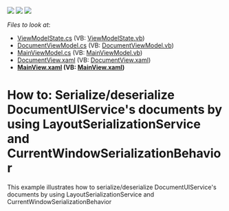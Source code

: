 <!-- default badges list -->
![](https://img.shields.io/endpoint?url=https://codecentral.devexpress.com/api/v1/VersionRange/128658115/21.1.5%2B)
[![](https://img.shields.io/badge/Open_in_DevExpress_Support_Center-FF7200?style=flat-square&logo=DevExpress&logoColor=white)](https://supportcenter.devexpress.com/ticket/details/T273165)
[![](https://img.shields.io/badge/📖_How_to_use_DevExpress_Examples-e9f6fc?style=flat-square)](https://docs.devexpress.com/GeneralInformation/403183)
<!-- default badges end -->
<!-- default file list -->
*Files to look at*:

* [ViewModelState.cs](./CS/DocumentManagerSerialization/Common/ViewModelState.cs) (VB: [ViewModelState.vb](./VB/DocumentManagerSerialization/Common/ViewModelState.vb))
* [DocumentViewModel.cs](./CS/DocumentManagerSerialization/ViewModels/DocumentViewModel.cs) (VB: [DocumentViewModel.vb](./VB/DocumentManagerSerialization/ViewModels/DocumentViewModel.vb))
* [MainViewModel.cs](./CS/DocumentManagerSerialization/ViewModels/MainViewModel.cs) (VB: [MainViewModel.vb](./VB/DocumentManagerSerialization/ViewModels/MainViewModel.vb))
* [DocumentView.xaml](./CS/DocumentManagerSerialization/Views/DocumentView.xaml) (VB: [DocumentView.xaml](./VB/DocumentManagerSerialization/Views/DocumentView.xaml))
* **[MainView.xaml](./CS/DocumentManagerSerialization/Views/MainView.xaml) (VB: [MainView.xaml](./VB/DocumentManagerSerialization/Views/MainView.xaml))**
<!-- default file list end -->
# How to: Serialize/deserialize DocumentUIService's documents by using LayoutSerializationService and CurrentWindowSerializationBehavior


This example illustrates how to serialize/deserialize DocumentUIService's documents by using LayoutSerializationService and CurrentWindowSerializationBehavior

<br/>


